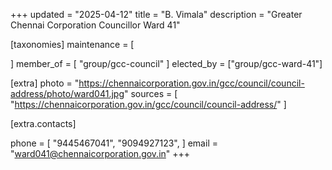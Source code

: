 +++
updated = "2025-04-12"
title = "B. Vimala"
description = "Greater Chennai Corporation Councillor Ward 41"

[taxonomies]
maintenance = [

]
member_of = [
    "group/gcc-council"
]
elected_by = ["group/gcc-ward-41"]

[extra]
photo = "https://chennaicorporation.gov.in/gcc/council/council-address/photo/ward041.jpg"
sources = [
    "https://chennaicorporation.gov.in/gcc/council/council-address/"
]

[extra.contacts]

phone = [
    "9445467041",
    "9094927123",
    ]
email = "ward041@chennaicorporation.gov.in"
+++
